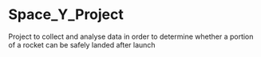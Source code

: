 # Space_Y_Project

Project to collect and analyse data in order to determine whether a portion of a rocket can be safely landed after launch
